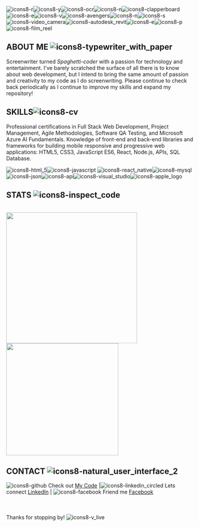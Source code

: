 ![icons8-r](https://user-images.githubusercontent.com/74195719/159433364-0e8c2f53-9a4f-4d81-85ee-184a8dd5501c.png)![icons8-y](https://user-images.githubusercontent.com/74195719/159433252-982a5e05-4f7d-4185-93dc-0e3e351f163d.png)![icons8-ocr](https://user-images.githubusercontent.com/74195719/159437282-b5e240b7-3381-4f1c-a0d6-d566f1594116.png)![icons8-n](https://user-images.githubusercontent.com/74195719/159433481-ccf15b48-c918-40b7-920d-17af0251cf48.png)![icons8-clapperboard](https://user-images.githubusercontent.com/74195719/159436226-8196d0a7-dd50-4023-b1c8-57fc3e6c978d.png)![icons8-e](https://user-images.githubusercontent.com/74195719/159434444-94b39d92-3602-4663-a989-28de2f431250.png)![icons8-v](https://user-images.githubusercontent.com/74195719/159434473-3ddecf22-0a8e-498e-b38a-bbd8aa8c7e28.png)![icons8-avengers](https://user-images.githubusercontent.com/74195719/159434568-d78e1500-ead8-495b-87ba-c72f3977c6d6.png)![icons8-n](https://user-images.githubusercontent.com/74195719/159435161-327f960e-c76f-48a5-9835-12d45b436464.png)![icons8-s](https://user-images.githubusercontent.com/74195719/159435564-7a6a77bf-3279-4747-86e2-0af3e20d54f1.png)![icons8-video_camera](https://user-images.githubusercontent.com/74195719/159434315-8e51972f-6d5f-4bc4-aef3-d58ac0535599.png)![icons8-autodesk_revit](https://user-images.githubusercontent.com/74195719/159436798-b790e7f1-4d37-4ce2-97ce-370b0de4b15f.png)![icons8-e](https://user-images.githubusercontent.com/74195719/159438133-acd20147-16a0-4b1e-aaf6-efde5d30c93b.png)![icons8-p](https://user-images.githubusercontent.com/74195719/159437766-c876a8bf-3bf3-4ade-96c8-7bca699b71fe.png)![icons8-film_reel](https://user-images.githubusercontent.com/74195719/159437929-b65ea767-a248-4a75-ac7a-35ed4f082acd.png)

## ABOUT ME ![icons8-typewriter_with_paper](https://user-images.githubusercontent.com/74195719/159443606-42b247e4-dbe3-4c00-ac17-cbe8e062dbe5.png)<br>
Screenwriter turned <i>Spaghetti-coder</i> with a passion for technology and entertainment. I've barely scratched the surface of all there is to know about web development, but I intend to bring the same amount of passion and creativity to my code as I do screenwriting. Please continue to check back periodically as I continue to improve my skills and expand my repository!

## SKILLS![icons8-cv](https://user-images.githubusercontent.com/74195719/159444100-39465083-bb0e-47a0-907d-2d5f4db52ded.png) <br>
Professional certifications in Full Stack Web Development, Project Management, Agile Methodologies, Software QA Testing, and Microsoft Azure AI Fundamentals. Knowledge of front-end and back-end libraries and frameworks for building mobile responsive and progressive web applications: HTML5, CSS3, JavaScript ES6, React, Node.js, APIs, SQL Database.

![icons8-html_5](https://user-images.githubusercontent.com/74195719/159447717-960fb1e0-d64d-4c90-b842-a414104fb43f.png)![icons8-javascript](https://user-images.githubusercontent.com/74195719/159447973-263bffa9-b866-406a-bba0-570917b3b0d3.png) ![icons8-react_native](https://user-images.githubusercontent.com/74195719/159448103-3ef6efa7-9366-49a2-9f86-38ba9e25ed2d.png)![icons8-mysql](https://user-images.githubusercontent.com/74195719/159447857-3a767a48-af47-45b0-b10b-5b2df8f91656.png)![icons8-json](https://user-images.githubusercontent.com/74195719/159448327-89642364-571b-4799-b9fd-45829f8a644c.png)![icons8-api](https://user-images.githubusercontent.com/74195719/159448047-9745e0fd-46aa-497c-88e4-faab17b49274.png)![icons8-visual_studio](https://user-images.githubusercontent.com/74195719/159443002-4ebf98f3-f5e0-4b3e-9219-5c029437114c.png)![icons8-apple_logo](https://user-images.githubusercontent.com/74195719/159448552-c3c6c82c-0439-4465-9534-8653f3a1415d.png)

## STATS ![icons8-inspect_code](https://user-images.githubusercontent.com/74195719/159449938-c00d2f77-8052-45cc-a17d-b288c558919d.png)
<br>
<a href="https://github.com/rdevans87/github-readme-stats">
  <img align="center" src="https://github-readme-stats.vercel.app/api?username=rdevans87&show_icons=true&layout=compac&theme=cobalt&hide=issues" width="350px" left-margin="30px"/>
</a>
<a href="https://github.com/rdevans87/github-readme-stats">
  <img align="center" src="https://github-readme-stats.vercel.app/api/top-langs/?username=rdevans87&layout=compact&theme=tokyonight" width="300px"/>
</a>

## CONTACT ![icons8-natural_user_interface_2](https://user-images.githubusercontent.com/74195719/159451075-ad3a8bee-1ecf-4c66-b6cc-2e4230484f4e.png) <br>

![icons8-github](https://user-images.githubusercontent.com/74195719/159452216-87a2a1e9-236b-4e39-832a-0330832694a2.png) Check out [My Code](https://www.ryanevanscodes.com) |![icons8-linkedin_circled](https://user-images.githubusercontent.com/74195719/159452162-f0137f3d-e51f-4bc5-800e-8d55cfe8d12f.png) Lets connect [LinkedIn](https://www.linkedin.com/in/ryanevanscreative/) | ![icons8-facebook](https://user-images.githubusercontent.com/74195719/159452072-b4f920fd-9ace-4a45-b291-58286a497a87.png) Friend me [Facebook](https://www.facebook.com/ryan.evans.50115)
<br>
<br>
<br>
<br>
Thanks for stopping by! ![icons8-v_live](https://user-images.githubusercontent.com/74195719/159452502-ce6f02f2-ac81-4330-bc2f-c3bbb314ae71.png)
